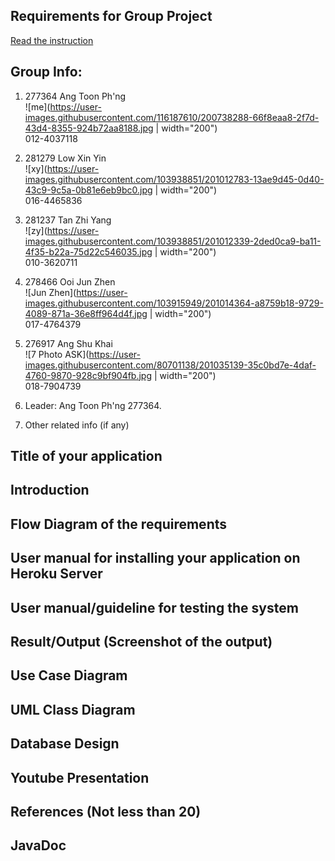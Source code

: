 ## Requirements for Group Project
[Read the instruction](https://github.com/STIW3054-A221/class-activity-soc/blob/main/GroupProject.md)

## Group Info:
1. 277364 Ang Toon Ph'ng <br>
![me](https://user-images.githubusercontent.com/116187610/200738288-66f8eaa8-2f7d-43d4-8355-924b72aa8188.jpg | width="200") <br>
012-4037118
2. 281279 Low Xin Yin <br>
![xy](https://user-images.githubusercontent.com/103938851/201012783-13ae9d45-0d40-43c9-9c5a-0b81e6eb9bc0.jpg | width="200") <br>
016-4465836
3. 281237 Tan Zhi Yang <br>
![zy](https://user-images.githubusercontent.com/103938851/201012339-2ded0ca9-ba11-4f35-b22a-75d22c546035.jpg | width="200") <br>
010-3620711
4. 278466 Ooi Jun Zhen <br>
![Jun Zhen](https://user-images.githubusercontent.com/103915949/201014364-a8759b18-9729-4089-871a-36e8ff964d4f.jpg | width="200") <br>
017-4764379
5. 276917 Ang Shu Khai <br>
![7 Photo ASK](https://user-images.githubusercontent.com/80701138/201035139-35c0bd7e-4daf-4760-9870-928c9bf904fb.jpg | width="200")<br>
018-7904739

1. Leader: Ang Toon Ph'ng 277364.
1. Other related info (if any)

## Title of your application
## Introduction
## Flow Diagram of the requirements
## User manual for installing your application on Heroku Server
## User manual/guideline for testing the system
## Result/Output (Screenshot of the output)
## Use Case Diagram
## UML Class Diagram
## Database Design
## Youtube Presentation
## References (Not less than 20)
## JavaDoc
